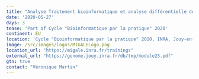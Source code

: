 ```yaml
---
title: "Analyse Traitement bioinformatique et analyse différentielle de données d'expression RNA-seq sous Galaxy - POSTPONED"
date: '2020-05-27'
days: 3
tease: 'Part of Cycle "Bioinformatique par la pratique" 2020'
continent: EU
location: 'Cycle "Bioinformatique par la pratique" 2020, INRA, Jouy-en-Josas, France'
image: /src/images/logos/MIGALELogo.png
location_url: "https://migale.inra.fr/trainings"
external_url: "https://genome.jouy.inra.fr/db/tmp/module23.pdf"
gtn: true
contact: "Véronique Martin"
---
```

